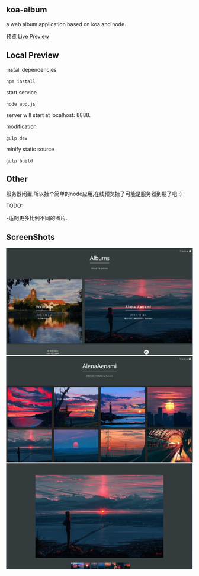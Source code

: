 ## koa-album

a web album application based on koa and node.

预览 [Live Preview](http://119.29.128.237:8888/) 

## Local Preview

install dependencies
```
npm install 
```

start service
```
node app.js
```
server will start at localhost: 8888.


modification 
```
gulp dev
```

minify static source 
```
gulp build
```

## Other

服务器闲置,所以挂个简单的node应用,在线预览挂了可能是服务器到期了吧 :)

TODO:

  -适配更多比例不同的图片.


## ScreenShots

![lose the img](https://github.com/Lemonreds/koa-album/blob/master/static/01.png)
![lose the img](https://github.com/Lemonreds/koa-album/blob/master/static/02.png)
![lose the img](https://github.com/Lemonreds/koa-album/blob/master/static/03.png)